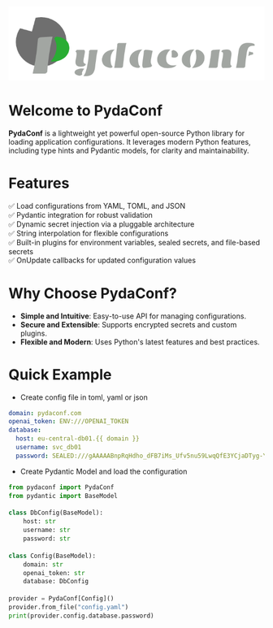 ![logo](logo.png)

# Welcome to PydaConf
**PydaConf** is a lightweight yet powerful open-source Python library for loading application configurations. It leverages modern Python features, including type hints and Pydantic models, for clarity and maintainability.

# Features
✅ Load configurations from YAML, TOML, and JSON  
✅ Pydantic integration for robust validation  
✅ Dynamic secret injection via a pluggable architecture  
✅ String interpolation for flexible configurations  
✅ Built-in plugins for environment variables, sealed secrets, and file-based secrets  
✅ OnUpdate callbacks for updated configuration values  

# Why Choose PydaConf?
* **Simple and Intuitive**: Easy-to-use API for managing configurations.
* **Secure and Extensible**: Supports encrypted secrets and custom plugins.
* **Flexible and Modern**: Uses Python's latest features and best practices.

# Quick Example
* Create config file in toml, yaml or json
```yaml
domain: pydaconf.com
openai_token: ENV:///OPENAI_TOKEN
database:
  host: eu-central-db01.{{ domain }}
  username: svc_db01
  password: SEALED:///gAAAAABnpRqHdho_dFB7iMs_Ufv5nu59LwqQfE3YCjaDTyg-YrYsEpK8bfvdKsdrj6kCxrAjezCGAdVM0FhzwyfYFIgqnquw8w==
```

* Create Pydantic Model and load the configuration
```python
from pydaconf import PydaConf
from pydantic import BaseModel

class DbConfig(BaseModel):
    host: str
    username: str
    password: str

class Config(BaseModel):
    domain: str
    openai_token: str
    database: DbConfig

provider = PydaConf[Config]()
provider.from_file("config.yaml")
print(provider.config.database.password)
```